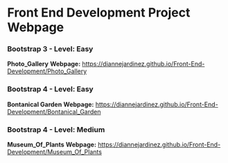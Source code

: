 # Front End Development Project Webpage


### Bootstrap 3 - Level: Easy
**Photo_Gallery**
**Webpage:** https://diannejardinez.github.io/Front-End-Development/Photo_Gallery

### Bootstrap 4 - Level: Easy
**Bontanical Garden**
**Webpage:** https://diannejardinez.github.io/Front-End-Development/Bontanical_Garden


### Bootstrap 4 - Level: Medium
**Museum_Of_Plants**
**Webpage:** https://diannejardinez.github.io/Front-End-Development/Museum_Of_Plants